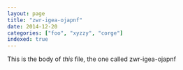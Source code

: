 ```yaml
---
layout: page
title: "zwr-igea-ojapnf"
date: 2014-12-20
categories: ["foo", "xyzzy", "corge"]
indexed: true
---
```

This is the body of _this_ file, the one called zwr-igea-ojapnf

